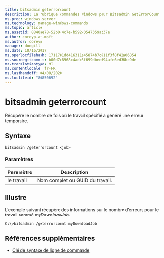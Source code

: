 ```yaml
---
title: bitsadmin geterrorcount
description: La rubrique commandes Windows pour Bitsadmin GetErrorCount, qui récupère le nombre de fois où le travail spécifié a généré une erreur temporaire.
ms.prod: windows-server
ms.technology: manage-windows-commands
ms.topic: article
ms.assetid: 8840ae78-52b0-4c7e-b592-0547359a237e
author: coreyp-at-msft
ms.author: coreyp
manager: dongill
ms.date: 10/16/2017
ms.openlocfilehash: 1711781dd416311e45874b7c611f3f8f42a06854
ms.sourcegitcommit: b00d7c8968c4adc8f699dbee694afe6ed36bc9de
ms.translationtype: MT
ms.contentlocale: fr-FR
ms.lasthandoff: 04/08/2020
ms.locfileid: "80850692"
---
```

# <a name="bitsadmin-geterrorcount"></a>bitsadmin geterrorcount

Récupère le nombre de fois où le travail spécifié a généré une erreur temporaire.

## <a name="syntax"></a>Syntaxe

```
bitsadmin /geterrorcount <job>
```

### <a name="parameters"></a>Paramètres

| Paramètre | Description |
| -------------- | -------------- |
| le travail | Nom complet ou GUID du travail. |

## <a name="examples"></a><a name=BKMK_examples></a>Illustre

L’exemple suivant récupère des informations sur le nombre d’erreurs pour le travail nommé *myDownloadJob*.

```
C:\>bitsadmin /geterrorcount myDownloadJob
```

## <a name="additional-references"></a>Références supplémentaires

- [Clé de syntaxe de ligne de commande](command-line-syntax-key.md)